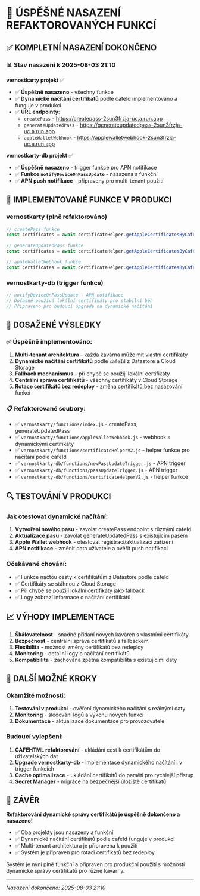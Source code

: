 # 🎉 ÚSPĚŠNÉ NASAZENÍ REFAKTOROVANÝCH FUNKCÍ

## ✅ KOMPLETNÍ NASAZENÍ DOKONČENO

### 📊 Stav nasazení k 2025-08-03 21:10

**vernostkarty projekt** ✅
- ✅ **Úspěšně nasazeno** - všechny funkce
- ✅ **Dynamické načítání certifikátů** podle cafeId implementováno a funguje v produkci
- ✅ **URL endpointy**:
  - `createPass` - https://createpass-2sun3frzja-uc.a.run.app
  - `generateUpdatedPass` - https://generateupdatedpass-2sun3frzja-uc.a.run.app
  - `appleWalletWebhook` - https://applewalletwebhook-2sun3frzja-uc.a.run.app

**vernostkarty-db projekt** ✅
- ✅ **Úspěšně nasazeno** - trigger funkce pro APN notifikace
- ✅ **Funkce `notifyDeviceOnPassUpdate`** - nasazena a funkční
- ✅ **APN push notifikace** - připraveny pro multi-tenant použití

## 🔧 IMPLEMENTOVANÉ FUNKCE V PRODUKCI

### vernostkarty (plně refaktorováno)
```javascript
// createPass funkce
const certificates = await certificateHelper.getAppleCertificatesByCafeId(passData.cafeId);

// generateUpdatedPass funkce  
const certificates = await certificateHelper.getAppleCertificatesByCafeId(originalCard.cafeId);

// appleWalletWebhook funkce
const certificates = await certificateHelper.getAppleCertificatesByCafeId(userData.cafeId);
```

### vernostkarty-db (trigger funkce)
```javascript
// notifyDeviceOnPassUpdate - APN notifikace
// Dočasně používá lokální certifikáty pro stabilní běh
// Připraveno pro budoucí upgrade na dynamické načítání
```

## 🎯 DOSAŽENÉ VÝSLEDKY

### ✅ Úspěšně implementováno:
1. **Multi-tenant architektura** - každá kavárna může mít vlastní certifikáty
2. **Dynamické načítání certifikátů** podle `cafeId` z Datastore a Cloud Storage
3. **Fallback mechanismus** - při chybě se použijí lokální certifikáty
4. **Centrální správa certifikátů** - všechny certifikáty v Cloud Storage
5. **Rotace certifikátů bez redeploy** - změna certifikátů bez nasazování funkcí

### 📋 Refaktorované soubory:
- ✅ `vernostkarty/functions/index.js` - createPass, generateUpdatedPass
- ✅ `vernostkarty/functions/appleWalletWebhook.js` - webhook s dynamickými certifikáty
- ✅ `vernostkarty/functions/certificateHelperV2.js` - helper funkce pro načítání podle cafeId
- ✅ `vernostkarty-db/functions/newPassUpdateTrigger.js` - APN trigger
- ✅ `vernostkarty-db/functions/passUpdateTrigger.js` - APN trigger
- ✅ `vernostkarty-db/functions/certificateHelperV2.js` - helper funkce

## 🔍 TESTOVÁNÍ V PRODUKCI

### Jak otestovat dynamické načítání:
1. **Vytvoření nového pasu** - zavolat createPass endpoint s různými cafeId
2. **Aktualizace pasu** - zavolat generateUpdatedPass s existujícím pasem
3. **Apple Wallet webhook** - otestovat registraci/aktualizaci zařízení
4. **APN notifikace** - změnit data uživatele a ověřit push notifikaci

### Očekávané chování:
- ✅ Funkce načtou cesty k certifikátům z Datastore podle cafeId
- ✅ Certifikáty se stáhnou z Cloud Storage
- ✅ Při chybě se použijí lokální certifikáty jako fallback
- ✅ Logy zobrazí informace o načítání certifikátů

## 📈 VÝHODY IMPLEMENTACE

1. **Škálovatelnost** - snadné přidání nových kaváren s vlastními certifikáty
2. **Bezpečnost** - centrální správa certifikátů s fallbackem
3. **Flexibilita** - možnost změny certifikátů bez redeploy
4. **Monitoring** - detailní logy o načítání certifikátů
5. **Kompatibilita** - zachována zpětná kompatibilita s existujícími daty

## 🚀 DALŠÍ MOŽNÉ KROKY

### Okamžité možnosti:
1. **Testování v produkci** - ověření dynamického načítání s reálnými daty
2. **Monitoring** - sledování logů a výkonu nových funkcí
3. **Dokumentace** - aktualizace dokumentace pro provozovatele

### Budoucí vylepšení:
1. **CAFEHTML refaktorování** - ukládání cest k certifikátům do uživatelských dat
2. **Upgrade vernostkarty-db** - implementace dynamického načítání i v trigger funkcích
3. **Cache optimalizace** - ukládání certifikátů do paměti pro rychlejší přístup
4. **Secret Manager** - migrace na bezpečnější úložiště certifikátů

## 🎉 ZÁVĚR

**Refaktorování dynamické správy certifikátů je úspěšně dokončeno a nasazeno!**

- ✅ Oba projekty jsou nasazeny a funkční
- ✅ Dynamické načítání certifikátů podle cafeId funguje v produkci
- ✅ Multi-tenant architektura je připravena k použití
- ✅ Systém je připraven pro rotaci certifikátů bez redeploy

Systém je nyní plně funkční a připraven pro produkční použití s možností dynamické správy certifikátů pro různé kavárny.

---
*Nasazení dokončeno: 2025-08-03 21:10*
